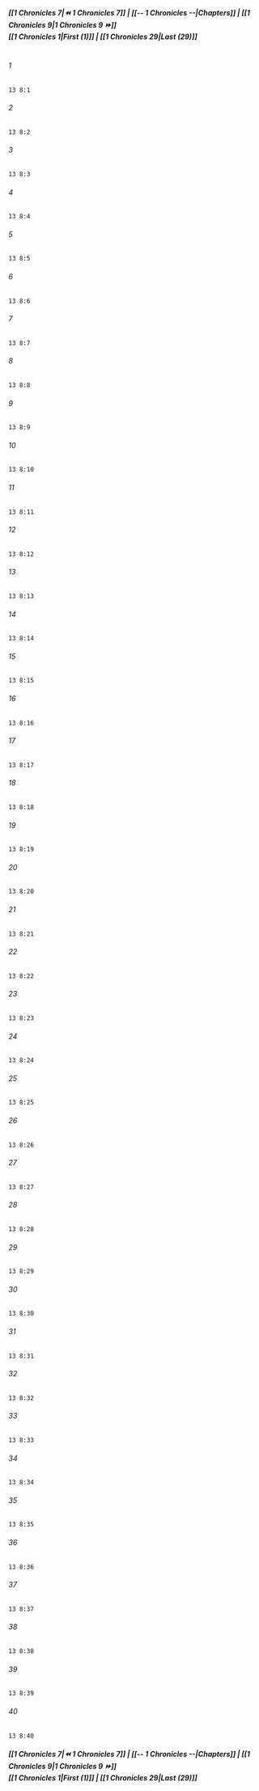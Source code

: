 
##### **[[1 Chronicles 7|⏪ 1 Chronicles 7]] | [[-- 1 Chronicles --|Chapters]] | [[1 Chronicles 9|1 Chronicles 9 ⏩]]**<br>**[[1 Chronicles 1|First (1)]] | [[1 Chronicles 29|Last (29)]]**<br><br>

###### 1
``` verse
13 8:1
```
###### 2
``` verse
13 8:2
```
###### 3
``` verse
13 8:3
```
###### 4
``` verse
13 8:4
```
###### 5
``` verse
13 8:5
```
###### 6
``` verse
13 8:6
```
###### 7
``` verse
13 8:7
```
###### 8
``` verse
13 8:8
```
###### 9
``` verse
13 8:9
```
###### 10
``` verse
13 8:10
```
###### 11
``` verse
13 8:11
```
###### 12
``` verse
13 8:12
```
###### 13
``` verse
13 8:13
```
###### 14
``` verse
13 8:14
```
###### 15
``` verse
13 8:15
```
###### 16
``` verse
13 8:16
```
###### 17
``` verse
13 8:17
```
###### 18
``` verse
13 8:18
```
###### 19
``` verse
13 8:19
```
###### 20
``` verse
13 8:20
```
###### 21
``` verse
13 8:21
```
###### 22
``` verse
13 8:22
```
###### 23
``` verse
13 8:23
```
###### 24
``` verse
13 8:24
```
###### 25
``` verse
13 8:25
```
###### 26
``` verse
13 8:26
```
###### 27
``` verse
13 8:27
```
###### 28
``` verse
13 8:28
```
###### 29
``` verse
13 8:29
```
###### 30
``` verse
13 8:30
```
###### 31
``` verse
13 8:31
```
###### 32
``` verse
13 8:32
```
###### 33
``` verse
13 8:33
```
###### 34
``` verse
13 8:34
```
###### 35
``` verse
13 8:35
```
###### 36
``` verse
13 8:36
```
###### 37
``` verse
13 8:37
```
###### 38
``` verse
13 8:38
```
###### 39
``` verse
13 8:39
```
###### 40
``` verse
13 8:40
```

##### **[[1 Chronicles 7|⏪ 1 Chronicles 7]] | [[-- 1 Chronicles --|Chapters]] | [[1 Chronicles 9|1 Chronicles 9 ⏩]]**<br>**[[1 Chronicles 1|First (1)]] | [[1 Chronicles 29|Last (29)]]**
